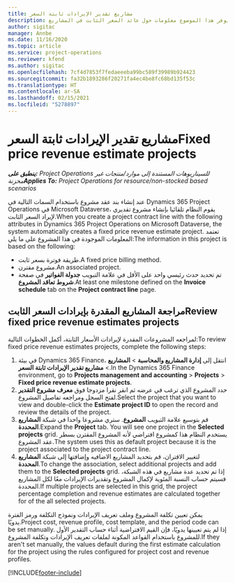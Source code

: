 ```yaml
---
title: مشاريع تقدير الإيرادات ثابتة السعر
description: يوفر هذا الموضوع معلومات حول عائد السعر الثابت في المشاريع.
author: sigitac
manager: Annbe
ms.date: 11/16/2020
ms.topic: article
ms.service: project-operations
ms.reviewer: kfend
ms.author: sigitac
ms.openlocfilehash: 7cf4d7853f7fedaeeeba99bc589f39989b924423
ms.sourcegitcommit: fa32b1893286f20271fa4ec4be8fc68bd135f53c
ms.translationtype: HT
ms.contentlocale: ar-SA
ms.lasthandoff: 02/15/2021
ms.locfileid: "5278897"
---
```

# <a name="fixed-price-revenue-estimate-projects"></a><span data-ttu-id="5404d-103">مشاريع تقدير الإيرادات ثابتة السعر</span><span class="sxs-lookup"><span data-stu-id="5404d-103">Fixed price revenue estimate projects</span></span> 

<span data-ttu-id="5404d-104">_**ينطبق على:** Project Operations للسيناريوهات المستندة إلى موارد/منتجات غير مخزنة‬_</span><span class="sxs-lookup"><span data-stu-id="5404d-104">_**Applies To:** Project Operations for resource/non-stocked based scenarios_</span></span>

<span data-ttu-id="5404d-105">عند إنشاء بند عقد مشروع باستخدام السمات التالية في Dynamics 365 Project Operations في Microsoft Dataverse، يقوم النظام تلقائيا بإنشاء مشروع تقديري لإيراد السعر الثابت.</span><span class="sxs-lookup"><span data-stu-id="5404d-105">When you create a project contract line with the following attributes in Dynamics 365 Project Operations on Microsoft Dataverse, the system automatically creates a fixed price revenue estimate project.</span></span> <span data-ttu-id="5404d-106">تعتمد المعلومات الموجودة في هذا المشروع علي ما يلي:</span><span class="sxs-lookup"><span data-stu-id="5404d-106">The information in this project is based on the following:</span></span>

  - <span data-ttu-id="5404d-107">طريقة فوترة بسعر ثابت.</span><span class="sxs-lookup"><span data-stu-id="5404d-107">A fixed price billing method.</span></span>
  - <span data-ttu-id="5404d-108">مشروع مقترن.</span><span class="sxs-lookup"><span data-stu-id="5404d-108">An associated project.</span></span>
  - <span data-ttu-id="5404d-109">تم تحديد حدث رئيسي واحد على الأقل في علامة التبويب **جدولة الفواتير** في صفحة **شروط تعاقد المشروع**.</span><span class="sxs-lookup"><span data-stu-id="5404d-109">At least one milestone defined on the **Invoice schedule** tab on the **Project contract line** page.</span></span>

## <a name="review-fixed-price-revenue-estimates-projects"></a><span data-ttu-id="5404d-110">مراجعة المشاريع المقدرة بإيرادات السعر الثابت</span><span class="sxs-lookup"><span data-stu-id="5404d-110">Review fixed price revenue estimates projects</span></span>
<span data-ttu-id="5404d-111">لمراجعه المشروعات المقدرة لإيرادات الأسعار الثابتة، أكمل الخطوات التالية:</span><span class="sxs-lookup"><span data-stu-id="5404d-111">To review fixed price revenue estimates projects, complete the following steps:</span></span>

1. <span data-ttu-id="5404d-112">في بيئة Dynamics 365 Finance، انتقل إلى **إدارة المشاريع والمحاسبة** > **المشاريع** > **مشاريع تقدير الإيرادات ثابتة السعر‬**.</span><span class="sxs-lookup"><span data-stu-id="5404d-112">In the Dynamics 365 Finance environment, go to **Projects management and accounting** > **Projects** > **Fixed price revenue estimate projects**.</span></span>
2. <span data-ttu-id="5404d-113">حدد المشروع الذي ترغب في عرضه ثم انقر نقرا مزدوجا فوق **معرف مشروع التقدير** لفتح السجل ومراجعه تفاصيل المشروع.</span><span class="sxs-lookup"><span data-stu-id="5404d-113">Select the project that you want to view and double-click the **Estimate project ID** to open the record and review the details of the project.</span></span>
3. <span data-ttu-id="5404d-114">قم بتوسيع علامة التبويب **المشروع**. ستري مشروعا واحدا في شبكة **المشاريع المحددة**.</span><span class="sxs-lookup"><span data-stu-id="5404d-114">Expand the **Project** tab. You will see one project in the **Selected projects** grid.</span></span> <span data-ttu-id="5404d-115">يستخدم النظام هذا كمشروع افتراضي لأنه المشروع المقترن بسطر عقد المشروع.</span><span class="sxs-lookup"><span data-stu-id="5404d-115">The system uses this as default project because it is the project associated to the project contract line.</span></span> 
4. <span data-ttu-id="5404d-116">لتغيير الاقتران، قم بتحديد المشاريع الاضافيه وإضافتها إلى شبكة **المشاريع المحددة**.</span><span class="sxs-lookup"><span data-stu-id="5404d-116">To change the association, select additional projects and add them to the **Selected projects** grid.</span></span> <span data-ttu-id="5404d-117">إذا تم تحديد عدة مشاريع في هذه الشبكة، فسيتم حساب النسبة المئوية لإكمال المشروع وتقديرات الإيرادات معًا لكل المشاريع المحددة.</span><span class="sxs-lookup"><span data-stu-id="5404d-117">If multiple projects are selected in this grid, the project percentage completion and revenue estimates are calculated together for of the all selected projects.</span></span>

  <span data-ttu-id="5404d-118">يمكن تعيين تكلفة المشروع وملف تعريف الإيرادات ونموذج التكلفة ورمز الفترة يدويًا.</span><span class="sxs-lookup"><span data-stu-id="5404d-118">Project cost, revenue profile, cost template, and the period code can be set manually.</span></span> <span data-ttu-id="5404d-119">إذا لم يتم تعيينها يدويًا، فإن القيم الافتراضية أثناء حساب التقدير الأول للمشروع باستخدام القواعد المكونة لملفات تعريف الإيرادات وتكلفة المشروع.</span><span class="sxs-lookup"><span data-stu-id="5404d-119">If they aren't set manually, the values default during the first estimate calculation for the project using the rules configured for project cost and revenue profiles.</span></span>



[!INCLUDE[footer-include](../includes/footer-banner.md)]
